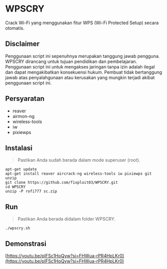 # WPSCRY

Crack Wi-Fi yang menggunakan fitur WPS (Wi-Fi Protected Setup) secara otomatis.

## Disclaimer

Penggunaan script ini sepenuhnya merupakan tanggung jawab pengguna. WPSCRY dirancang untuk tujuan pendidikan dan pembelajaran. Penggunaan script ini untuk mengakses jaringan tanpa izin adalah ilegal dan dapat mengakibatkan konsekuensi hukum. Pembuat tidak bertanggung jawab atas penyalahgunaan atau kerusakan yang mungkin terjadi akibat penggunaan script ini.

## Persyaratan

- reaver
- airmon-ng
- wireless-tools
- iw
- pixiewps

## Instalasi

> Pastikan Anda sudah berada dalam mode superuser (root).

```
apt-get update
apt-get install reaver aircrack-ng wireless-tools iw pixiewps git unzip
git clone https://github.com/fixploit03/WPSCRY.git
cd WPSCRY
unzip -P rofi777 sc.zip
```

## Run

> Pastikan Anda berada didalam folder WPSCRY.

```
./wpscry.sh
```

## Demonstrasi

[https://youtu.be/pIFSc1HoQyw?si=FHWua-rPR4HpLKr0](https://youtu.be/pIFSc1HoQyw?si=FHWua-rPR4HpLKr0)
